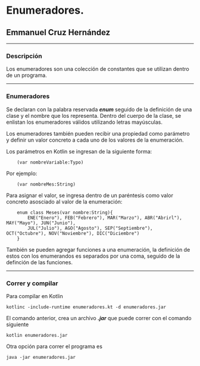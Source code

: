 # Enumeradores.
## Emmanuel Cruz Hernández

----

### Descripción
Los enumeradores son una colección de constantes que se utilizan dentro de un programa.

----

### Enumeradores
Se declaran con la palabra reservada ***enum*** seguido de la definición de una clase y el nombre que los representa. Dentro del cuerpo de la clase, se enlistan los enumeradores válidos utilizando letras mayúsculas.

Los enumeradores también pueden recibir una propiedad como parámetro y definir un valor concreto a cada uno de los valores de la enumeración.

Los parámetros en Kotlin se ingresan de la siguiente forma:

		(var nombreVariable:Typo)
		
Por ejemplo:

		(var nombreMes:String)

Para asignar el valor, se ingresa dentro de un paréntesis como valor concreto asosciado al valor de la enumeración:

		enum class Meses(var nombre:String){
			ENE("Enero"), FEB("Febrero"), MAR("Marzo"), ABR("Abrirl"), MAY("Mayo"), JUN("Junio"), 
			JUL("Julio"), AGO("Agosto"), SEP("Septiembre"), OCT("Octubre"), NOV("Noviembre"), DIC("Diciembre")
		}

También se pueden agregar funciones a una enumeración, la definición de estos con los enumerandos es separados por una coma, seguido de la definción de las funciones.

----

### Correr y compilar

Para compilar en Kotlin

```
kotlinc -include-runtime enumeradores.kt -d enumeradores.jar
```

El comando anterior, crea un archivo ***.jar*** que puede correr con el comando siguiente

```
kotlin enumeradores.jar
```

Otra opción para correr el programa es

```
java -jar enumeradores.jar
```
